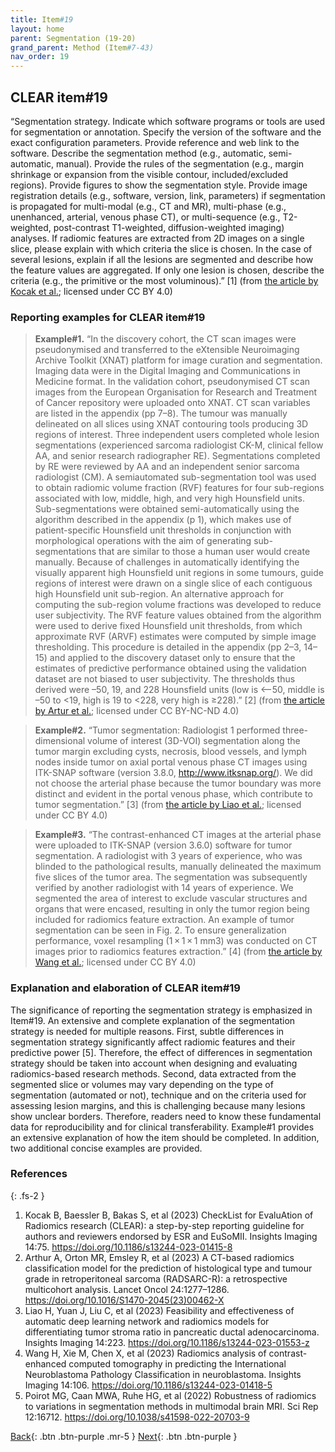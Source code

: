 ```yaml
---
title: Item#19
layout: home
parent: Segmentation (19-20)
grand_parent: Method (Item#7-43)
nav_order: 19
---
```


## CLEAR item#19


“Segmentation strategy. Indicate which software programs or tools are used for segmentation or annotation. Specify the version of the software and the exact configuration parameters. Provide reference and web link to the software. Describe the segmentation method (e.g., automatic, semi-automatic, manual). Provide the rules of the segmentation (e.g., margin shrinkage or expansion from the visible contour, included/excluded regions). Provide figures to show the segmentation style. Provide image registration details (e.g., software, version, link, parameters) if segmentation is propagated for multi-modal (e.g., CT and MR), multi-phase (e.g., unenhanced, arterial, venous phase CT), or multi-sequence (e.g., T2-weighted, post-contrast T1-weighted, diffusion-weighted imaging) analyses. If radiomic features are extracted from 2D images on a single slice, please explain with which criteria the slice is chosen. In the case of several lesions, explain if all the lesions are segmented and describe how the feature values are aggregated. If only one lesion is chosen, describe the criteria (e.g., the primitive or the most voluminous).” [1] (from [the article by Kocak et al.](https://insightsimaging.springeropen.com/articles/10.1186/s13244-023-01415-8); licensed under CC BY 4.0)


### Reporting examples for CLEAR item#19

> **Example#1.** “In the discovery cohort, the CT scan images were pseudonymised and transferred to the eXtensible Neuroimaging Archive Toolkit (XNAT) platform for image curation and segmentation. Imaging data were in the Digital Imaging and Communications in Medicine format. In the validation cohort, pseudonymised CT scan images from the European Organisation for Research and Treatment of Cancer repository were uploaded onto XNAT. CT scan variables are listed in the appendix (pp 7–8). The tumour was manually delineated on all slices using XNAT contouring tools producing 3D regions of interest. Three independent users completed whole lesion segmentations (experienced sarcoma radiologist CK-M, clinical fellow AA, and senior research radiographer RE). Segmentations completed by RE were reviewed by AA and an independent senior sarcoma radiologist (CM). A semiautomated sub-segmentation tool was used to obtain radiomic volume fraction (RVF) features for four sub-regions associated with low, middle, high, and very high Hounsfield units. Sub-segmentations were obtained semi-automatically using the algorithm described in the appendix (p 1), which makes use of patient-specific Hounsfield unit thresholds in conjunction with morphological operations with the aim of generating sub-segmentations that are similar to those a human user would create manually. Because of challenges in automatically identifying the visually apparent high Hounsfield unit regions in some tumours, guide regions of interest were drawn on a single slice of each contiguous high Hounsfield unit sub-region. An alternative approach for computing the sub-region volume fractions was developed to reduce user subjectivity. The RVF feature values obtained from the algorithm were used to derive fixed Hounsfield unit thresholds, from which approximate RVF (ARVF) estimates were computed by simple image thresholding. This procedure is detailed in the appendix (pp 2–3, 14–15) and applied to the discovery dataset only to ensure that the estimates of predictive performance obtained using the validation dataset are not biased to user subjectivity. The thresholds thus derived were –50, 19, and 228 Hounsfield units (low is <–50, middle is –50 to <19, high is 19 to <228, very high is ≥228).” [2] (from [the article by Artur et al.](https://doi.org/10.1016/S1470-2045(23)00462-X); licensed under CC BY-NC-ND 4.0)

> **Example#2.** “Tumor segmentation: Radiologist 1 performed three-dimensional volume of interest (3D-VOI) segmentation along the tumor margin excluding cysts, necrosis, blood vessels, and lymph nodes inside tumor on axial portal venous phase CT images using ITK-SNAP software (version 3.8.0, http://www.itksnap.org/). We did not choose the arterial phase because the tumor boundary was more distinct and evident in the portal venous phase, which contribute to tumor segmentation.” [3] (from [the article by Liao et al.](https://doi.org/10.1186/s13244-023-01553-z); licensed under CC BY 4.0)

> **Example#3.** “The contrast-enhanced CT images at the arterial phase were uploaded to ITK-SNAP (version 3.6.0) software for tumor segmentation. A radiologist with 3 years of experience, who was blinded to the pathological results, manually delineated the maximum five slices of the tumor area. The segmentation was subsequently verified by another radiologist with 14 years of experience. We segmented the area of interest to exclude vascular structures and organs that were encased, resulting in only the tumor region being included for radiomics feature extraction. An example of tumor segmentation can be seen in Fig. 2. To ensure generalization performance, voxel resampling (1 × 1 × 1 mm3) was conducted on CT images prior to radiomics features extraction.” [4] (from [the article by Wang et al.](https://doi.org/10.1186/s13244-023-01418-5); licensed under CC BY 4.0)

### Explanation and elaboration of CLEAR item#19

The significance of reporting the segmentation strategy is emphasized in Item#19. An extensive and complete explanation of the segmentation strategy is needed for multiple reasons. First, subtle differences in segmentation strategy significantly affect radiomic features and their predictive power [5]. Therefore, the effect of differences in segmentation strategy should be taken into account when designing and evaluating radiomics-based research methods. Second, data extracted from the segmented slice or volumes may vary depending on the type of segmentation (automated or not), technique and on the criteria used for assessing lesion margins, and this is challenging because many lesions show unclear borders. Therefore, readers need to know these fundamental data for reproducibility and for clinical transferability. Example#1 provides an extensive explanation of how the item should be completed. In addition, two additional concise examples are provided.

### References

{: .fs-2 }

1. 	Kocak B, Baessler B, Bakas S, et al (2023) CheckList for EvaluAtion of Radiomics research (CLEAR): a step-by-step reporting guideline for authors and reviewers endorsed by ESR and EuSoMII. Insights Imaging 14:75. https://doi.org/10.1186/s13244-023-01415-8
2. 	Arthur A, Orton MR, Emsley R, et al (2023) A CT-based radiomics classification model for the prediction of histological type and tumour grade in retroperitoneal sarcoma (RADSARC-R): a retrospective multicohort analysis. Lancet Oncol 24:1277–1286. https://doi.org/10.1016/S1470-2045(23)00462-X
3. 	Liao H, Yuan J, Liu C, et al (2023) Feasibility and effectiveness of automatic deep learning network and radiomics models for differentiating tumor stroma ratio in pancreatic ductal adenocarcinoma. Insights Imaging 14:223. https://doi.org/10.1186/s13244-023-01553-z
4. 	Wang H, Xie M, Chen X, et al (2023) Radiomics analysis of contrast-enhanced computed tomography in predicting the International Neuroblastoma Pathology Classification in neuroblastoma. Insights Imaging 14:106. https://doi.org/10.1186/s13244-023-01418-5
5. 	Poirot MG, Caan MWA, Ruhe HG, et al (2022) Robustness of radiomics to variations in segmentation methods in multimodal brain MRI. Sci Rep 12:16712. https://doi.org/10.1038/s41598-022-20703-9

[Back](https://radiomic.github.io/CLEAR-E3/docs/Method%20(Item%207-43)/Data%20(13-18)/Item18.html){: .btn .btn-purple .mr-5 }
[Next](https://radiomic.github.io/CLEAR-E3/docs/Method%20(Item%207-43)/Segmentation%20(19-20)/Item20.html){: .btn .btn-purple   }
